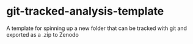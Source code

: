 # git-tracked-analysis-template
A template for spinning up a new folder that can be tracked with git and exported as a .zip to Zenodo

